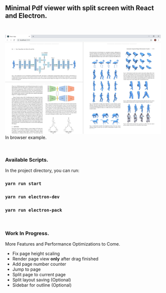 ## Minimal Pdf viewer with split screen with React and Electron. 
<br>

![Example](example.png)
In browser example.

<br>

### Available Scripts.
In the project directory, you can run:

### `yarn run start`
### `yarn run electron-dev`
### `yarn run electron-pack`

<br>

### Work In Progress.
More Features and Performance Optimizations to Come.<br>

* Fix page height scaling
* Render page view **only** after drag finished
* Add page number counter
* Jump to page
* Split page to current page 
* Split layout saving (Optional)
* Sidebar for outline (Optional)

